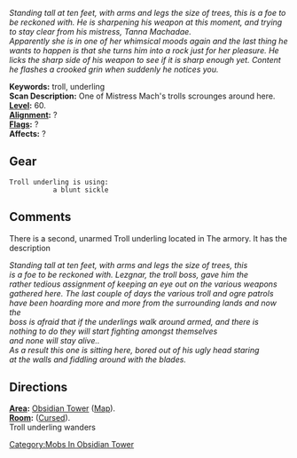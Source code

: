 *Standing tall at ten feet, with arms and legs the size of trees, this
is a foe to be reckoned with. He is sharpening his weapon at this
moment, and trying to stay clear from his mistress, Tanna Machadae.  
Apparently she is in one of her whimsical moods again and the last thing
he wants to happen is that she turns him into a rock just for her
pleasure. He licks the sharp side of his weapon to see if it is sharp
enough yet. Content he flashes a crooked grin when suddenly he notices
you.*

**Keywords:** troll, underling  
**Scan Description:** One of Mistress Mach's trolls scrounges around
here.  
**[Level](Level.md "wikilink"):** 60.  
**[Alignment](Alignment.md "wikilink"):** ?  
**[Flags](:Category:_Mob_Types.md "wikilink"):** ?  
**Affects:** ?  

## Gear

`Troll underling is using:`  
<wielded>`           a blunt sickle`

## Comments

There is a second, unarmed Troll underling located in The armory. It has
the description

*Standing tall at ten feet, with arms and legs the size of trees, this  
is a foe to be reckoned with. Lezgnar, the troll boss, gave him the  
rather tedious assignment of keeping an eye out on the various weapons  
gathered here. The last couple of days the various troll and ogre
patrols  
have been hoarding more and more from the surrounding lands and now
the  
boss is afraid that if the underlings walk around armed, and there is  
nothing to do they will start fighting amongst themselves  
and none will stay alive..  
As a result this one is sitting here, bored out of his ugly head
staring  
at the walls and fiddling around with the blades.*

## Directions

**[Area](:Category:_Areas.md "wikilink"):** [Obsidian
Tower](:Category:Obsidian_Tower.md "wikilink")
([Map](Obsidian_Tower_Map.md "wikilink")).  
**[Room](:Category:_Rooms.md "wikilink"):** <Interior of the tower>
([Cursed](Cursed_Rooms.md "wikilink")).  
Troll underling wanders

[Category:Mobs In Obsidian
Tower](Category:Mobs_In_Obsidian_Tower "wikilink")
